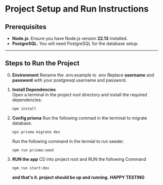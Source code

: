 # Project Setup and Run Instructions

## Prerequisites

- **Node.js**: Ensure you have Node.js version **22.13** installed.
- **PostgreSQL**: You will need PostgreSQL for the database setup.

---

## Steps to Run the Project

0. **Environment**
   Rename the .env.example to .env
   Replace **username** and **password** with your postgresql username and password.

1. **Install Dependencies**  
   Open a terminal in the project root directory and install the required dependencies:

   ```bash
   npm install
   ```

2. **Config prisma**
   Run the following commad in the terminal to migrate database.

   ```bash
   npx prisma migrate dev
   ```

   Run the following command in the termial to run seeder.

   ```bash
   npm run prisma:seed
   ```

3. **RUN the app**
   CD into project root and RUN the following Command
   ```bash
   npm run start:dev
   ```
   **and that's it. project should be up and running.**
   **HAPPY TESTING**

